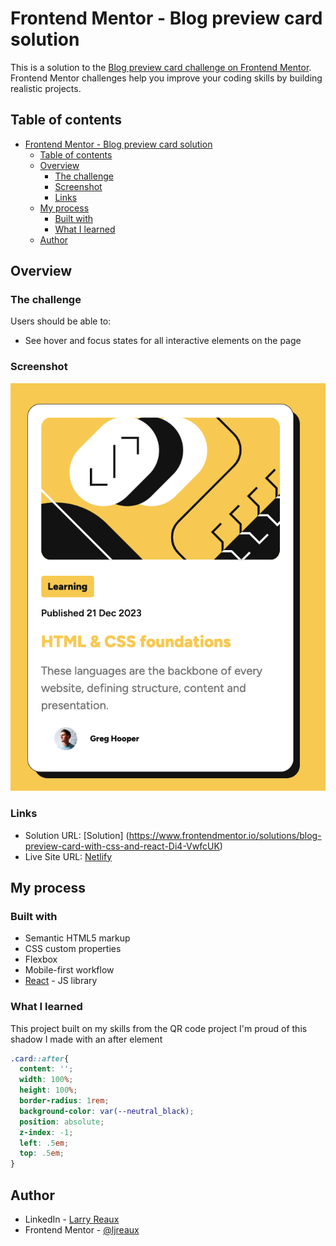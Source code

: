 # Frontend Mentor - Blog preview card solution

This is a solution to the [Blog preview card challenge on Frontend Mentor](https://www.frontendmentor.io/challenges/blog-preview-card-ckPaj01IcS). Frontend Mentor challenges help you improve your coding skills by building realistic projects. 

## Table of contents

- [Frontend Mentor - Blog preview card solution](#frontend-mentor---blog-preview-card-solution)
  - [Table of contents](#table-of-contents)
  - [Overview](#overview)
    - [The challenge](#the-challenge)
    - [Screenshot](#screenshot)
    - [Links](#links)
  - [My process](#my-process)
    - [Built with](#built-with)
    - [What I learned](#what-i-learned)
  - [Author](#author)


## Overview

### The challenge

Users should be able to:

- See hover and focus states for all interactive elements on the page

### Screenshot

![](./screenshot.png)

### Links

- Solution URL: [Solution] (https://www.frontendmentor.io/solutions/blog-preview-card-with-css-and-react-Di4-VwfcUK)
- Live Site URL: [Netlify](https://incandescent-crostata-eb6051.netlify.app)

## My process

### Built with

- Semantic HTML5 markup
- CSS custom properties
- Flexbox
- Mobile-first workflow
- [React](https://reactjs.org/) - JS library


### What I learned

This project built on my skills from the QR code project I'm proud of this shadow I made with an after element


```css
.card::after{
  content: '';
  width: 100%;
  height: 100%;
  border-radius: 1rem;
  background-color: var(--neutral_black);
  position: absolute;
  z-index: -1;
  left: .5em;
  top: .5em;
}
```

## Author

- LinkedIn - [Larry Reaux](https://www.linkedin.com/in/ljreaux/)
- Frontend Mentor - [@ljreaux](https://www.frontendmentor.io/profile/ljreaux)

